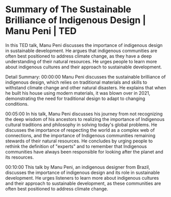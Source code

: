 # Summary of The Sustainable Brilliance of Indigenous Design | Manu Peni | TED

In this TED talk, Manu Peni discusses the importance of indigenous design in sustainable development. He argues that indigenous communities are often best positioned to address climate change, as they have a deep understanding of their natural resources. He urges people to learn more about indigenous cultures and their approach to sustainable development.

Detail Summary: 
00:00:00
Manu Peni discusses the sustainable brilliance of indigenous design, which relies on traditional materials and skills to withstand climate change and other natural disasters. He explains that when he built his house using modern materials, it was blown over in 2021, demonstrating the need for traditional design to adapt to changing conditions.

00:05:00
In his talk, Manu Peni discusses his journey from not recognizing the deep wisdom of his ancestors to realizing the importance of Indigenous cultural traditions and philosophy in solving today's global problems. He discusses the importance of respecting the world as a complex web of connections, and the importance of Indigenous communities remaining stewards of their natural resources. He concludes by urging people to rethink the definition of "experts" and to remember that Indigenous communities have always been responsible for looking after the planet and its resources.

00:10:00
This talk by Manu Peni, an indigenous designer from Brazil, discusses the importance of indigenous design and its role in sustainable development. He urges listeners to learn more about indigenous cultures and their approach to sustainable development, as these communities are often best positioned to address climate change.

